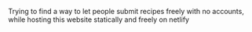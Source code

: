 Trying to find a way to let people submit recipes freely with no accounts, while hosting this website statically and freely on netlify
